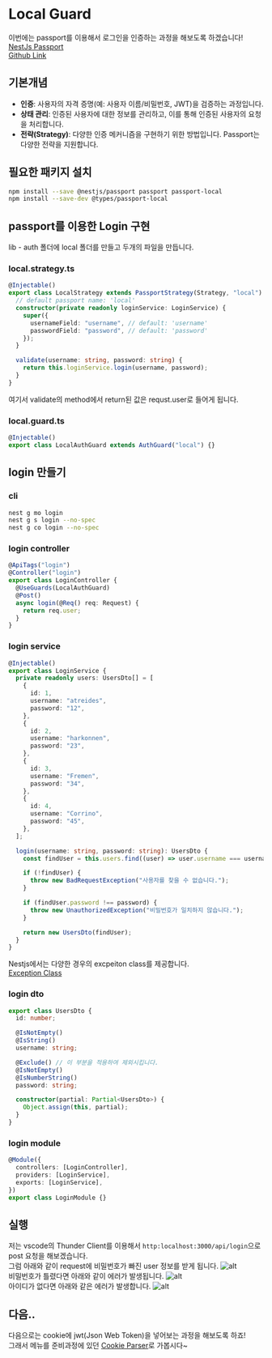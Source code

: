 # Local Guard

이번에는 passport를 이용해서 로그인을 인증하는 과정을 해보도록 하겠습니다!<br/>
[NestJs Passport](https://docs.nestjs.com/recipes/passport)<br/>
[Github Link](https://github.com/gornoba/nestjs-describe/tree/4991e666ccda1f50d63641b444432dc847059c19)

## 기본개념

- **인증**: 사용자의 자격 증명(예: 사용자 이름/비밀번호, JWT)을 검증하는 과정입니다.
- **상태 관리**: 인증된 사용자에 대한 정보를 관리하고, 이를 통해 인증된 사용자의 요청을 처리합니다.
- **전략(Strategy)**: 다양한 인증 메커니즘을 구현하기 위한 방법입니다. Passport는 다양한 전략을 지원합니다.

## 필요한 패키지 설치

```sh
npm install --save @nestjs/passport passport passport-local
npm install --save-dev @types/passport-local
```

## passport를 이용한 Login 구현

lib - auth 폴더에 local 폴더를 만들고 두개의 파일을 만듭니다.<br/>

### local.strategy.ts

```typescript
@Injectable()
export class LocalStrategy extends PassportStrategy(Strategy, "local") {
  // default passport name: 'local'
  constructor(private readonly loginService: LoginService) {
    super({
      usernameField: "username", // default: 'username'
      passwordField: "password", // default: 'password'
    });
  }

  validate(username: string, password: string) {
    return this.loginService.login(username, password);
  }
}
```

여기서 validate의 method에서 return된 값은 requst.user로 들어게 됩니다.

### local.guard.ts

```typescript
@Injectable()
export class LocalAuthGuard extends AuthGuard("local") {}
```

## login 만들기

### cli

```sh
nest g mo login
nest g s login --no-spec
nest g co login --no-spec
```

### login controller

```typescript
@ApiTags("login")
@Controller("login")
export class LoginController {
  @UseGuards(LocalAuthGuard)
  @Post()
  async login(@Req() req: Request) {
    return req.user;
  }
}
```

### login service

```typescript
@Injectable()
export class LoginService {
  private readonly users: UsersDto[] = [
    {
      id: 1,
      username: "atreides",
      password: "12",
    },
    {
      id: 2,
      username: "harkonnen",
      password: "23",
    },
    {
      id: 3,
      username: "Fremen",
      password: "34",
    },
    {
      id: 4,
      username: "Corrino",
      password: "45",
    },
  ];

  login(username: string, password: string): UsersDto {
    const findUser = this.users.find((user) => user.username === username);

    if (!findUser) {
      throw new BadRequestException("사용자를 찾을 수 없습니다.");
    }

    if (findUser.password !== password) {
      throw new UnauthorizedException("비밀번호가 일치하지 않습니다.");
    }

    return new UsersDto(findUser);
  }
}
```

Nestjs에서는 다양한 경우의 excpeiton class를 제공합니다.<br/>
[Exception Class](/backend/nestjs/exception-class)

### login dto

```typescript
export class UsersDto {
  id: number;

  @IsNotEmpty()
  @IsString()
  username: string;

  @Exclude() // 이 부분을 적용하여 제외시킵니다.
  @IsNotEmpty()
  @IsNumberString()
  password: string;

  constructor(partial: Partial<UsersDto>) {
    Object.assign(this, partial);
  }
}
```

### login module

```typescript
@Module({
  controllers: [LoginController],
  providers: [LoginService],
  exports: [LoginService],
})
export class LoginModule {}
```

## 실행

저는 vscode의 Thunder Client를 이용해서 `http:localhost:3000/api/login`으로 post 요청을 해보겠습니다.<br/>
그럼 아래와 같이 request에 비밀번호가 빠진 user 정보를 받게 됩니다.
![alt](/local-guard-01.png)<br/>
비밀번호가 틀렸다면 아래와 같이 에러가 발생됩니다.
![alt](/local-guard-02.png)<br/>
아이디가 없다면 아래와 같은 에러가 발생합니다.
![alt](/local-guard-03.png)

## 다음..

다음으로는 cookie에 jwt(Json Web Token)을 넣어보는 과정을 해보도록 하죠!<br/>
그래서 메뉴를 준비과정에 있던 [Cookie Parser](/backend/nestjs/cookie-parser)로 가봅시다~
